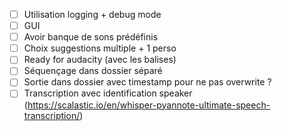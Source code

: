 - [ ] Utilisation logging + debug mode
- [ ] GUI
- [ ] Avoir banque de sons prédéfinis
- [ ] Choix suggestions multiple + 1 perso
- [ ] Ready for audacity (avec les balises)
- [ ] Séquençage dans dossier séparé
- [ ] Sortie dans dossier avec timestamp pour ne pas overwrite ?
- [ ] Transcription avec identification speaker (https://scalastic.io/en/whisper-pyannote-ultimate-speech-transcription/)